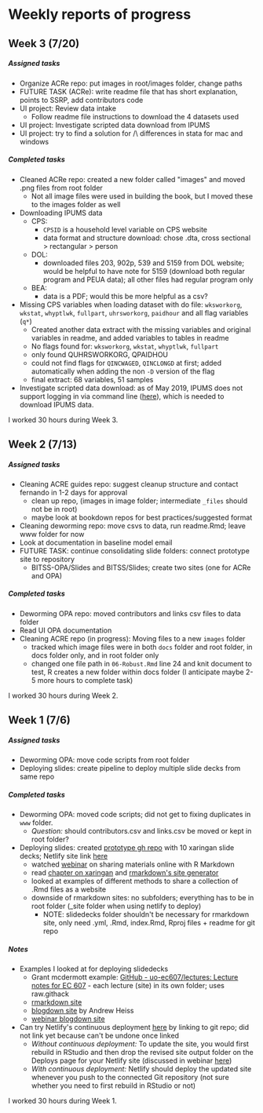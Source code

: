# Weekly reports of progress

## Week 3 (7/20)

##### Assigned tasks  
- Organize ACRe repo: put images in root/images folder, change paths
- FUTURE TASK (ACRe): write readme file that has short explanation, points to SSRP, add contributors code
- UI project: Review data intake
  - Follow readme file instructions to download the 4 datasets used
- UI project: Investigate scripted data download from IPUMS
- UI project: try to find a solution for /\ differences in stata for mac and windows

##### Completed tasks
- Cleaned ACRe repo: created a new folder called "images" and moved .png files from root folder
  - Not all image files were used in building the book, but I moved these to the images folder as well
- Downloading IPUMS data
  - CPS:
    - `CPSID` is a household level variable on CPS website
    - data format and structure download: chose .dta, cross sectional > rectangular > person
  - DOL:
    - downloaded files 203, 902p, 539 and 5159 from DOL website; would be helpful to have note for 5159 (download both regular program and PEUA data); all other files had regular program only
  - BEA:
    - data is a PDF; would this be more helpful as a csv?
- Missing CPS variables when loading dataset with do file: `wksworkorg`, `wkstat`, `whyptlwk`, `fullpart`, `uhrsworkorg`, `paidhour` and all flag variables (`q*`)
  - Created another data extract with the missing variables and original variables in readme, and added variables to tables in readme
  - No flags found for: `wksworkorg`, `wkstat`, `whyptlwk`, `fullpart`
  - only found QUHRSWORKORG, QPAIDHOU
  - could not find flags for `QINCWAGED`, `QINCLONGD` at first; added automatically when adding the non `-D` version of the flag
  - final extract: 68 variables, 51 samples
- Investigate scripted data download: as of May 2019, IPUMS does not support logging in via command line ([here](https://forum.ipums.org/t/how-to-download-to-linux-server/2966)), which is needed to download IPUMS data.

I worked 30 hours during Week 3.

## Week 2 (7/13)

##### Assigned tasks  
- Cleaning ACRE guides repo: suggest cleanup structure and contact fernando in 1-2 days for approval
  - clean up repo, (images in image folder; intermediate `_files` should not be in root)
  - maybe look at bookdown repos for best practices/suggested format
- Cleaning deworming repo: move csvs to data, run readme.Rmd; leave www folder for now
- Look at documentation in baseline model email
- FUTURE TASK: continue consolidating slide folders: connect prototype site to repository
  - BITSS-OPA/Slides and BITSS/Slides; create two sites (one for ACRe and OPA)

##### Completed tasks
- Deworming OPA repo: moved contributors and links csv files to data folder
- Read UI OPA documentation
- Cleaning ACRE repo (in progress): Moving files to a new `images` folder
  - tracked which image files were in both `docs` folder and root folder, in docs folder only, and in root folder only
  - changed one file path in `06-Robust.Rmd` line 24 and knit document to test, R creates a new folder within docs folder (I anticipate maybe 2-5 more hours to complete task)

I worked 30 hours during Week 2.  


## Week 1 (7/6)

##### Assigned tasks  
- Deworming OPA: move code scripts from root folder
- Deploying slides: create pipeline to deploy multiple slide decks from same repo

##### Completed tasks
- Deworming OPA: moved code scripts; did not get to fixing duplicates in `www` folder.
  - _Question:_ should contributors.csv and links.csv be moved or kept in root folder?
- Deploying slides: created [prototype gh repo](https://github.com/BITSS-OPA/slides-deploy-prototype) with 10 xaringan slide decks; Netlify site link [here](https://slides-deploy-prototype0.netlify.app/)
  - watched [webinar](https://www.rstudio.com/resources/webinars/sharing-on-short-notice-how-to-get-your-materials-online-with-r-markdown/) on sharing materials online with R Markdown
  - read [chapter on xaringan](https://bookdown.org/yihui/rmarkdown/xaringan.html) and [rmarkdown's site generator](https://bookdown.org/yihui/rmarkdown/rmarkdown-site.html)
  - looked at examples of different methods to share a collection of .Rmd files as a website
  - downside of rmarkdown sites: no subfolders; everything has to be in root folder (_site folder when using netlify to deploy)
    - NOTE: slidedecks folder shouldn't be necessary for rmarkdown site, only need .yml, .Rmd, index.Rmd, Rproj files + readme for git repo

##### Notes
- Examples I looked at for deploying slidedecks
  - Grant mcdermott example: [GitHub - uo-ec607/lectures: Lecture notes for EC 607](https://github.com/uo-ec607/lectures) - each lecture (site) in its own folder; uses raw.githack
  - [rmarkdown site](https://github.com/apreshill/data-vis-labs-2018)
  - [blogdown site](https://github.com/andrewheiss/evalsp21.classes.andrewheiss.com) by Andrew Heiss
  - [webinar blogdown site](https://github.com/apreshill/share-blogdown)
- Can try Netlify's continuous deployment [here](https://app.netlify.com/sites/slides-deploy-prototype0/settings/deploys) by linking to git repo; did not link yet because can't be undone once linked
  - _Without continuous deployment:_ To update the site, you would first rebuild in RStudio and then drop the revised site output folder on the Deploys page for your Netlify site (discussed in webinar [here](https://rstudio-education.github.io/sharing-short-notice/#84))
  - _With continuous deployment:_ Netlify should deploy the updated site whenever you push to the connected Git repository (not sure whether you need to first rebuild in RStudio or not)

I worked 30 hours during Week 1.  
